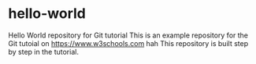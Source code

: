 # hello-world
Hello World repository for Git tutorial
This is an example repository for the Git tutoial on https://www.w3schools.com
hah
This repository is built step by step in the tutorial.